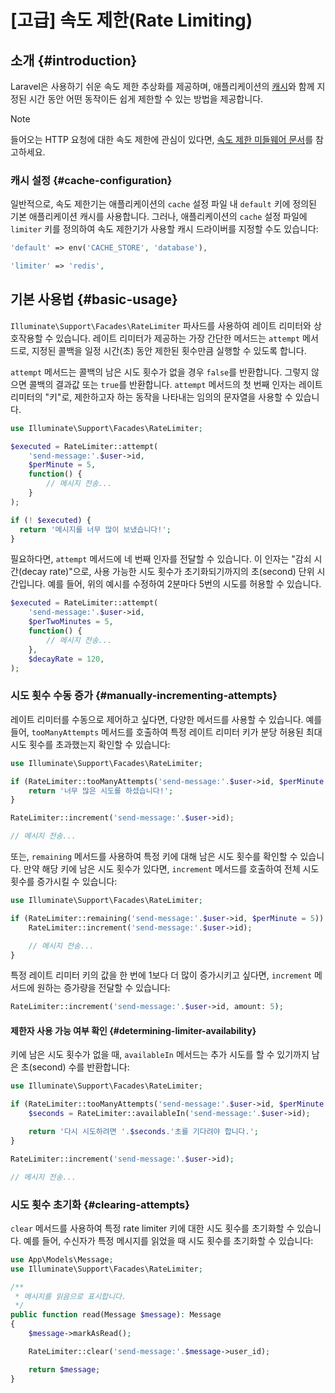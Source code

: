 # [고급] 속도 제한(Rate Limiting)








## 소개 {#introduction}

Laravel은 사용하기 쉬운 속도 제한 추상화를 제공하며, 애플리케이션의 [캐시](cache)와 함께 지정된 시간 동안 어떤 동작이든 쉽게 제한할 수 있는 방법을 제공합니다.

> [!NOTE]
> 들어오는 HTTP 요청에 대한 속도 제한에 관심이 있다면, [속도 제한 미들웨어 문서](/laravel/12.x/routing#rate-limiting)를 참고하세요.


### 캐시 설정 {#cache-configuration}

일반적으로, 속도 제한기는 애플리케이션의 `cache` 설정 파일 내 `default` 키에 정의된 기본 애플리케이션 캐시를 사용합니다. 그러나, 애플리케이션의 `cache` 설정 파일에 `limiter` 키를 정의하여 속도 제한기가 사용할 캐시 드라이버를 지정할 수도 있습니다:

```php
'default' => env('CACHE_STORE', 'database'),

'limiter' => 'redis',
```


## 기본 사용법 {#basic-usage}

`Illuminate\Support\Facades\RateLimiter` 파사드를 사용하여 레이트 리미터와 상호작용할 수 있습니다. 레이트 리미터가 제공하는 가장 간단한 메서드는 `attempt` 메서드로, 지정된 콜백을 일정 시간(초) 동안 제한된 횟수만큼 실행할 수 있도록 합니다.

`attempt` 메서드는 콜백의 남은 시도 횟수가 없을 경우 `false`를 반환합니다. 그렇지 않으면 콜백의 결과값 또는 `true`를 반환합니다. `attempt` 메서드의 첫 번째 인자는 레이트 리미터의 "키"로, 제한하고자 하는 동작을 나타내는 임의의 문자열을 사용할 수 있습니다.

```php
use Illuminate\Support\Facades\RateLimiter;

$executed = RateLimiter::attempt(
    'send-message:'.$user->id,
    $perMinute = 5,
    function() {
        // 메시지 전송...
    }
);

if (! $executed) {
  return '메시지를 너무 많이 보냈습니다!';
}
```

필요하다면, `attempt` 메서드에 네 번째 인자를 전달할 수 있습니다. 이 인자는 "감쇠 시간(decay rate)"으로, 사용 가능한 시도 횟수가 초기화되기까지의 초(second) 단위 시간입니다. 예를 들어, 위의 예시를 수정하여 2분마다 5번의 시도를 허용할 수 있습니다.

```php
$executed = RateLimiter::attempt(
    'send-message:'.$user->id,
    $perTwoMinutes = 5,
    function() {
        // 메시지 전송...
    },
    $decayRate = 120,
);
```


### 시도 횟수 수동 증가 {#manually-incrementing-attempts}

레이트 리미터를 수동으로 제어하고 싶다면, 다양한 메서드를 사용할 수 있습니다. 예를 들어, `tooManyAttempts` 메서드를 호출하여 특정 레이트 리미터 키가 분당 허용된 최대 시도 횟수를 초과했는지 확인할 수 있습니다:

```php
use Illuminate\Support\Facades\RateLimiter;

if (RateLimiter::tooManyAttempts('send-message:'.$user->id, $perMinute = 5)) {
    return '너무 많은 시도를 하셨습니다!';
}

RateLimiter::increment('send-message:'.$user->id);

// 메시지 전송...
```

또는, `remaining` 메서드를 사용하여 특정 키에 대해 남은 시도 횟수를 확인할 수 있습니다. 만약 해당 키에 남은 시도 횟수가 있다면, `increment` 메서드를 호출하여 전체 시도 횟수를 증가시킬 수 있습니다:

```php
use Illuminate\Support\Facades\RateLimiter;

if (RateLimiter::remaining('send-message:'.$user->id, $perMinute = 5)) {
    RateLimiter::increment('send-message:'.$user->id);

    // 메시지 전송...
}
```

특정 레이트 리미터 키의 값을 한 번에 1보다 더 많이 증가시키고 싶다면, `increment` 메서드에 원하는 증가량을 전달할 수 있습니다:

```php
RateLimiter::increment('send-message:'.$user->id, amount: 5);
```


#### 제한자 사용 가능 여부 확인 {#determining-limiter-availability}

키에 남은 시도 횟수가 없을 때, `availableIn` 메서드는 추가 시도를 할 수 있기까지 남은 초(second) 수를 반환합니다:

```php
use Illuminate\Support\Facades\RateLimiter;

if (RateLimiter::tooManyAttempts('send-message:'.$user->id, $perMinute = 5)) {
    $seconds = RateLimiter::availableIn('send-message:'.$user->id);

    return '다시 시도하려면 '.$seconds.'초를 기다려야 합니다.';
}

RateLimiter::increment('send-message:'.$user->id);

// 메시지 전송...
```


### 시도 횟수 초기화 {#clearing-attempts}

`clear` 메서드를 사용하여 특정 rate limiter 키에 대한 시도 횟수를 초기화할 수 있습니다. 예를 들어, 수신자가 특정 메시지를 읽었을 때 시도 횟수를 초기화할 수 있습니다:

```php
use App\Models\Message;
use Illuminate\Support\Facades\RateLimiter;

/**
 * 메시지를 읽음으로 표시합니다.
 */
public function read(Message $message): Message
{
    $message->markAsRead();

    RateLimiter::clear('send-message:'.$message->user_id);

    return $message;
}
```
